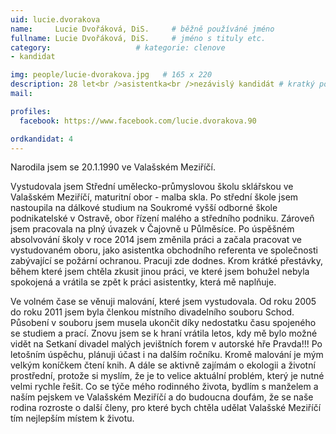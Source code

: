 ```yaml
---
uid: lucie.dvorakova
name:     Lucie Dvořáková, DiS.  	# běžně používáné jméno
fullname: Lucie Dvořáková, DiS.  	# jméno s tituly etc.
category:                   # kategorie: clenove
- kandidat

img: people/lucie-dvorakova.jpg   # 165 x 220
description: 28 let<br />asistentka<br />nezávislý kandidát # kratký popis, max 160 znaků
mail:

profiles:
  facebook: https://www.facebook.com/lucie.dvorakova.90

ordkandidat: 4
---
```


Narodila jsem se 20.1.1990 ve Valašském Meziříčí.

Vystudovala jsem Střední umělecko-průmyslovou školu sklářskou ve Valašském Meziříčí, maturitní obor - malba skla. Po střední škole jsem nastoupila na dálkové studium na Soukromé vyšší odborné škole podnikatelské v Ostravě, obor řízení malého a středního podniku. Zároveň jsem pracovala na plný úvazek v Čajovně u Půlměsíce. Po úspěšném absolvování školy v roce 2014 jsem změnila práci a začala pracovat ve vystudovaném oboru, jako asistentka obchodního referenta ve společnosti zabývající se požární ochranou. Pracuji zde dodnes. Krom krátké přestávky, během které jsem chtěla zkusit jinou práci, ve které jsem bohužel nebyla spokojená a vrátila se zpět k práci asistentky, která mě naplňuje.

Ve volném čase se věnuji malování, které jsem vystudovala. Od roku 2005 do roku 2011 jsem byla členkou místního divadelního souboru Schod. Působení v souboru jsem musela ukončit díky nedostatku času spojeného se studiem a prací. Znovu jsem se k hraní vrátila letos, kdy mě bylo možné vidět na Setkaní divadel malých jevištních forem v autorské hře Pravda!!! Po letošním úspěchu, plánuji účast i na dalším ročníku. Kromě malování je mým velkým koníčkem čtení knih. A dále se aktivně zajímám o ekologii a životní prostřední, protože si myslím, že je to velice aktuální problém, který je nutné velmi rychle řešit. Co se týče mého rodinného života, bydlím s manželem a naším pejskem ve Valašském Meziříčí a do budoucna doufám, že se naše rodina rozroste o další členy, pro které bych chtěla udělat Valašské Meziříčí tím nejlepším místem k životu. 
